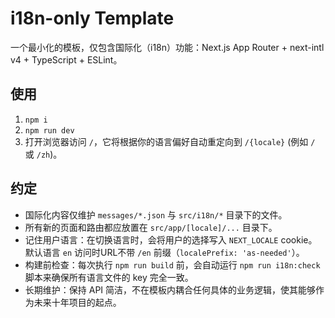 # i18n-only Template

一个最小化的模板，仅包含国际化（i18n）功能：Next.js App Router + next-intl v4 + TypeScript + ESLint。

## 使用
1. `npm i`
2. `npm run dev`
3. 打开浏览器访问 `/`，它将根据你的语言偏好自动重定向到 `/{locale}` (例如 `/` 或 `/zh`)。

## 约定
- 国际化内容仅维护 `messages/*.json` 与 `src/i18n/*` 目录下的文件。
- 所有新的页面和路由都应放置在 `src/app/[locale]/...` 目录下。
- 记住用户语言：在切换语言时，会将用户的选择写入 `NEXT_LOCALE` cookie。默认语言 `en` 访问时URL不带 `/en` 前缀（`localePrefix: 'as-needed'`）。
- 构建前检查：每次执行 `npm run build` 前，会自动运行 `npm run i18n:check` 脚本来确保所有语言文件的 key 完全一致。
- 长期维护：保持 API 简洁，不在模板内耦合任何具体的业务逻辑，使其能够作为未来十年项目的起点。
